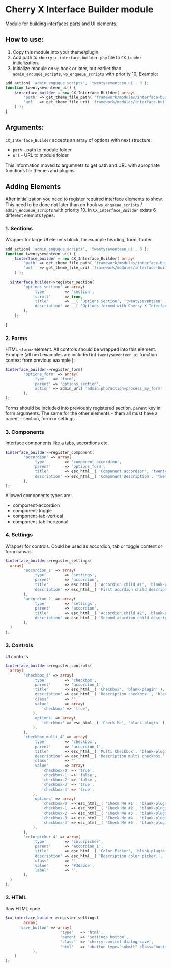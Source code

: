 # Cherry X Interface Builder module

Module for building interfaces parts and UI elements.

## How to use:

1. Copy this module into your theme/plugin
2. Add path to `cherry-x-interface-builder.php` file to `CX_Loader` initialization.
3. Initialize module on `wp` hook or later, but earlier than `admin_enquque_scripts`, `wp_enqueue_scripts` with priority 10, Example:

```php
add_action( 'admin_enquque_scripts', 'twentyseventeen_ui', 0 );
function twentyseventeen_ui() {
	$interface_builder = new CX_Interface_Builder( array(
		'path' => get_theme_file_path( 'framework/modules/interface-builder/' ),
		'url'  => get_theme_file_uri( 'framework/modules/interface-builder/' ),
	) );
}
```

## Arguments:
`CX_Interface_Builder` accepts an array of options with next structure:
* `path` - path to module folder 
* `url` - URL to module folder

This information moved to argumnets to get path and URL with apropriate functions for themes and plugins.

## Adding Elements

After initialization you need to register required interface elements to show. This need to be done not later than on hook `wp_enqueue_scripts` / `admin_enqueue_scripts` with priority 10.
In `CX_Interface_Builder` exists 6 different elemnts types:

### 1. Sections

Wrapper for large UI elemnts block, for example heading, form, footer

```php
add_action( 'admin_enquque_scripts', 'twentyseventeen_ui', 0 );
function twentyseventeen_ui() {
	$interface_builder = new CX_Interface_Builder( array(
		'path' => get_theme_file_path( 'framework/modules/interface-builder/' ),
		'url'  => get_theme_file_uri( 'framework/modules/interface-builder/' ),
	) );
  
  $interface_builder->register_section(
		'options_section' => array(
			'type'        => 'section',
			'scroll'      => true,
			'title'       => __( 'Options Section', 'twentyseventeen' ),
			'description' => __( 'Options formed with Cherry X Interface Builder.', 'twentyseventeen' ),
		),
	);
  
}
```
### 2. Forms

HTML `<form>` element. All controls should be wrapped into this element. Example (all next examples are included int `twentyseventeen_ui` function context from previous eaxmple ):

```php
$interface_builder->register_form(
		'options_form' => array(
			'type'   => 'form',
			'parent' => 'options_section',
			'action' => admin_url( 'admin.php?action=process_my_form' ),
		),
);
```

Forms should be included into previously registered section. `parent` key in form arguments. The same for the other elements - them all must have a parent - section, form or settings.

### 3. Components

Interface components like a tabs, accordions etc.

```php
$interface_builder->register_component(
		'accordion' => array(
			'type'        => 'component-accordion',
			'parent'      => 'options_form',
			'title'       => esc_html__( 'Component accordion', 'twentyseventeen' ),
			'description' => esc_html__( 'Component Description', 'twentyseventeen' ),
		),
);
```
Allowed components types are: 
* component-accordion
* component-toggle
* component-tab-vertical
* component-tab-horizontal

### 4. Settings

Wrapper for controls. Could be used as accordion, tab or toggle content or form canvas.

```php
$interface_builder->register_settings(
  array(
		'accordion_1' => array(
			'type'        => 'settings',
			'parent'      => 'accordion',
			'title'       => esc_html__( 'Accordion child #1', 'blank-plugin' ),
			'description' => esc_html__( 'First acordion child description.', 'blank-plugin' ),
		),
		'accordion_2' => array(
			'type'        => 'settings',
			'parent'      => 'accordion',
			'title'       => esc_html__( 'Accordion child #2', 'blank-plugin' ),
			'description' => esc_html__( 'Second acordion child description.', 'blank-plugin' ),
		),
  )
);
```
  
### 3. Controls

UI controls

```php
$interface_builder->register_controls(
  array(
		'checkbox_4' => array(
			'type'        => 'checkbox',
			'parent'      => 'accordion_1',
			'title'       => esc_html__( 'Checkbox', 'blank-plugin' ),
			'description' => esc_html__( 'Description checkbox.', 'blank-plugin' ),
			'class'       => '',
			'value'       => array(
				'checkbox' => 'true',
			),
			'options' => array(
				'checkbox' => esc_html__( 'Check Me', 'blank-plugin' ),
			),
		),
		'checkbox_multi_4' => array(
			'type'        => 'checkbox',
			'parent'      => 'accordion_1',
			'title'       => esc_html__( 'Multi Checkbox', 'blank-plugin' ),
			'description' => esc_html__( 'Description multi checkbox.', 'blank-plugin' ),
			'class'       => '',
			'value'       => array(
				'checkbox-0' => 'true',
				'checkbox-1' => 'false',
				'checkbox-2' => 'false',
				'checkbox-3' => 'true',
				'checkbox-4' => 'true',
			),
			'options' => array(
				'checkbox-0' => esc_html__( 'Check Me #1', 'blank-plugin' ),
				'checkbox-1' => esc_html__( 'Check Me #2', 'blank-plugin' ),
				'checkbox-2' => esc_html__( 'Check Me #3', 'blank-plugin' ),
				'checkbox-3' => esc_html__( 'Check Me #4', 'blank-plugin' ),
				'checkbox-4' => esc_html__( 'Check Me #5', 'blank-plugin' ),
			),
		),
		'colorpicker_4' => array(
			'type'        => 'colorpicker',
			'parent'      => 'accordion_1',
			'title'       => esc_html__( 'Color Picker', 'blank-plugin' ),
			'description' => esc_html__( 'Description color picker.', 'blank-plugin' ),
			'class'       => '',
			'value'       => '#3da3ce',
			'label'       => '',
		),
  )
);
```
### 3. HTML

Raw HTML code

```php
$cx_interface_builder->register_settings(
		array(
      'save_button' => array(
						'type'   => 'html',
						'parent' => 'settings_bottom',
						'class'  => 'cherry-control dialog-save',
						'html'   => '<button type="submit" class="button button-primary">' . esc_html__( 'Save', 'blank-plugin' ) . '</button>',
			),
    )
);
```
